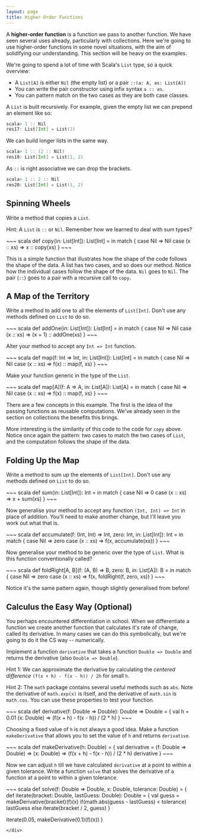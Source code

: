 ```yaml
---
layout: page
title: Higher-Order Functions
---
```


A **higher-order function** is a function we pass to another function. We have seen several uses already, particularly with collections. Here we're going to use higher-order functions in some novel situations, with the aim of solidifying our understanding. This section will be heavy on the examples.

We're going to spend a lot of time with Scala's `List` type, so a quick overview:

* A `List[A]` is either `Nil` (the empty list) or a pair `::(a: A, as: List[A])`
* You can write the pair constructor using infix syntax `a :: as`.
* You can pattern match on the two cases as they are both case classes.

A `List` is built recursively. For example, given the empty list we can prepend an element like so:

~~~ scala
scala> 1 :: Nil
res17: List[Int] = List(1)
~~~

We can build longer lists in the same way.

~~~ scala
scala> 1 :: (2 :: Nil)
res19: List[Int] = List(1, 2)
~~~

As `::` is right associative we can drop the brackets.

~~~ scala
scala> 1 :: 2 :: Nil
res20: List[Int] = List(1, 2)
~~~

## Spinning Wheels

Write a method that copies a `List`.

Hint: A `List` is `::` or `Nil`. Remember how we learned to deal with sum types?

<div class="solution">
~~~ scala
def copy(in: List[Int]): List[Int] =
  in match {
    case Nil => Nil
    case (x :: xs) => x :: copy(xs)
  }
~~~
</div>

This is a simple function that illustrates how the shape of the code follows the shape of the data. A list has two cases, and so does our method. Notice how the individual cases follow the shape of the data. `Nil` goes to `Nil`. The pair (`::`) goes to a pair with a recursive call to `copy`.

## A Map of the Territory

Write a method to add one to all the elements of `List[Int]`. Don't use any methods defined on `List` to do so.

<div class="solution">
~~~ scala
def addOne(in: List[Int]): List[Int] =
  in match {
    case Nil => Nil
    case (x :: xs) => (x + 1) :: addOne(xs)
  }
~~~
</div>

Alter your method to accept any `Int => Int` function.

<div class="solution">
~~~ scala
def map(f: Int => Int, in: List[Int]): List[Int] =
  in match {
    case Nil => Nil
    case (x :: xs) => f(x) :: map(f, xs)
  }
~~~
</div>

Make your function generic in the type of the `List`.

<div class="solution">
~~~ scala
def map[A](f: A => A, in: List[A]): List[A] =
  in match {
    case Nil => Nil
    case (x :: xs) => f(x) :: map(f, xs)
  }
~~~
</div>

There are a few concepts in this example. The first is the idea of the passing functions as reusable computations. We've already seen in the section on collections the benefits this brings.

More interesting is the similarity of this code to the code for `copy` above. Notice once again the pattern: two cases to match the two cases of `List`, and the computation follows the shape of the data.

## Folding Up the Map

Write a method to sum up the elements of `List[Int]`. Don't use any methods defined on `List` to do so.

<div class="solution">
~~~ scala
def sum(in: List[Int]): Int =
  in match {
    case Nil => 0
    case (x :: xs) => x + sum(xs)
  }
~~~
</div>

Now generalise your method to accept any function `(Int, Int) => Int` in place of addition. You'll need to make another change, but I'll leave you work out what that is.

<div class="solution">
~~~ scala
def accumulate(f: (Int, Int) => Int, zero: Int, in: List[Int]): Int =
  in match {
    case Nil => zero
    case (x :: xs) => f(x,  accumulate(xs))
  }
~~~
</div>

Now generalise your method to be generic over the type of `List`. What is this function conventionally called?

<div class="solution">
~~~ scala
def foldRight[A, B](f: (A, B) => B, zero: B, in: List[A]): B =
  in match {
    case Nil => zero
    case (x :: xs) => f(x,  foldRight(f, zero, xs))
  }
~~~
</div>

Notice it's the same pattern again, though slightly generalised from before!


## Calculus the Easy Way (Optional)

You perhaps encountered differentiation in school. When we differentiate a function we create another function that calculates it's rate of change, called its derivative. In many cases we can do this symbolically, but we're going to do it the CS way -- numerically.

Implement a function `derivative` that takes a function `Double => Double` and returns the derivative (also `Double => Double`).

Hint 1: We can approximate the derivative by calculating the *centered difference* `(f(x + h) - f(x - h)) / 2h` for small `h`.

Hint 2: The `math` package contains several useful methods such as `abs`. Note the derivative of `math.exp(x)` is itself, and the derivative of `math.sin` is `math.cos`. You can use these properties to test your function.

<div class="solution">
~~~ scala
def derivative(f: Double => Double): Double => Double = {
  val h = 0.01
  (x: Double) =>
    (f(x + h) - f(x - h)) / (2 * h)
}
~~~
</div>

Choosing a fixed value of `h` is not always a good idea. Make a function `makeDerivative` that allows you to set the value of `h` and returns `derivative`.

<div class="solution">
~~~ scala
def makeDerivative(h: Double) = {
  val derivative = (f: Double => Double) =>
    (x: Double) =>
      (f(x + h) - f(x - h)) / (2 * h)
  derivative
}
~~~
</div>

Now we can adjust `h` till we have calculated `derivative` at a point to within a given tolerance. Write a function `solve` that solves the derivative of a function at a point to within a given tolerance.

<div class="solution">
~~~ scala
def solve(f: Double => Double, x: Double, tolerance: Double) = {
  def iterate(bracket: Double, lastGuess: Double): Double = {
    val guess = makeDerivative(bracket)(f)(x)
    if(math.abs(guess - lastGuess) < tolerance)
      lastGuess
    else
      iterate(bracket / 2, guess)
  }

  iterate(0.05, makeDerivative(0.1)(f)(x))
}
~~~
</div>
